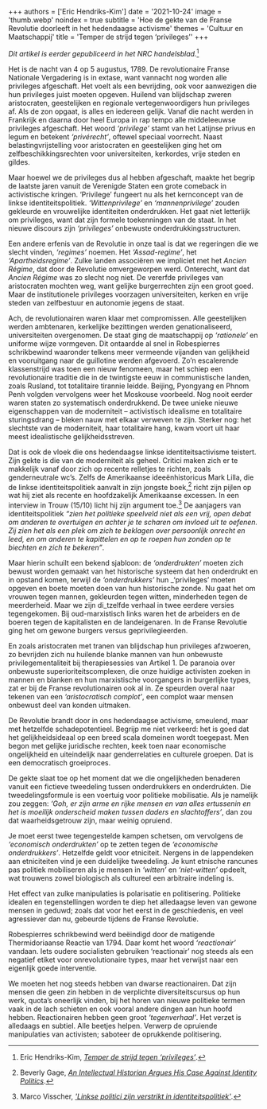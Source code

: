 +++
authors = ['Eric Hendriks-Kim']
date = '2021-10-24'
image = 'thumb.webp'
noindex = true
subtitle = 'Hoe de gekte van de Franse Revolutie doorleeft in het hedendaagse activisme'
themes = 'Cultuur en Maatschappij'
title = 'Temper de strijd tegen ‘privileges’'
+++


_Dit artikel is eerder gepubliceerd in het NRC handelsblad._[^1]

Het is de nacht van 4 op 5 augustus, 1789. De revolutionaire Franse Nationale Vergadering is in extase, want vannacht nog worden alle privileges afgeschaft. Het voelt als een bevrijding, ook voor aanwezigen die hun privileges juist moeten opgeven. Huilend van blijdschap zweren aristocraten, geestelijken en regionale vertegenwoordigers hun privileges af. Als de zon opgaat, is alles en iedereen gelijk. Vanaf die nacht werden in Frankrijk en daarna door heel Europa in rap tempo alle middeleeuwse privileges afgeschaft. Het woord _‘privilege’_ stamt van het Latijnse privus en legum en betekent _‘privérecht’_, oftewel speciaal voorrecht. Naast belastingvrijstelling voor aristocraten en geestelijken ging het om zelfbeschikkingsrechten voor universiteiten, kerkordes, vrije steden en gildes.

Maar hoewel we de privileges dus al hebben afgeschaft, maakte het begrip de laatste jaren vanuit de Verenigde Staten een grote comeback in activistische kringen. ‘Privilege’ fungeert nu als het kernconcept van de linkse identiteitspolitiek. _‘Wittenprivilege’_ en _‘mannenprivilege’_ zouden gekleurde en vrouwelijke identiteiten onderdrukken. Het gaat niet letterlijk om privileges, want dat zijn formele toekenningen van de staat. In het nieuwe discours zijn _‘privileges’_ onbewuste onderdrukkingsstructuren.

Een andere erfenis van de Revolutie in onze taal is dat we regeringen die we slecht vinden, _‘regimes’_ noemen. Het _‘Assad-regime’_, het _‘Apartheidsregime’_. Zulke landen associëren we impliciet met het _Ancien Régime_, dat door de Revolutie omvergeworpen werd. Onterecht, want dat _Ancien Régime_ was zo slecht nog niet. De vererfde privileges van aristocraten mochten weg, want gelijke burgerrechten zijn een groot goed. Maar de institutionele privileges voorzagen universiteiten, kerken en vrije steden van zelfbestuur en autonomie jegens de staat.

Ach, de revolutionairen waren klaar met compromissen. Alle geestelijken werden ambtenaren, kerkelijke bezittingen werden genationaliseerd, universiteiten overgenomen. De staat ging de maatschappij op _‘rationele’_ en uniforme wijze vormgeven. Dit ontaardde al snel in Robespierres schrikbewind waaronder telkens meer vermeende vijanden van gelijkheid en vooruitgang naar de guillotine werden afgevoerd. Zo’n escalerende klassenstrijd was toen een nieuw fenomeen, maar het schiep een revolutionaire traditie die in de twintigste eeuw in communistische landen, zoals Rusland, tot totalitaire tirannie leidde. Beijing, Pyongyang en Phnom Penh volgden vervolgens weer het Moskouse voorbeeld. Nog nooit eerder waren staten zo systematisch onderdrukkend. De twee unieke nieuwe eigenschappen van de moderniteit – activistisch idealisme en totalitaire sturingsdrang – bleken nauw met elkaar verweven te zijn. Sterker nog: het slechtste van de moderniteit, haar totalitaire hang, kwam voort uit haar meest idealistische gelijkheidsstreven.

Dat is ook de vloek die ons hedendaagse linkse identiteitsactivisme teistert. Zijn gekte is die van de moderniteit als geheel. Critici maken zich er te makkelijk vanaf door zich op recente relletjes te richten, zoals genderneutrale wc’s. Zelfs de Amerikaanse ideeënhistoricus Mark Lilla, die de linkse identiteitspolitiek aanvalt in zijn jongste boek,[^2] richt zijn pijlen op wat hij ziet als recente en hoofdzakelijk Amerikaanse excessen. In een interview in Trouw (15/10) licht hij zijn argument toe.[^3] De aanjagers van identiteitspolitiek _“zien het politieke speelveld niet als een vrij, open debat om anderen te overtuigen en achter je te scharen om invloed uit te oefenen. Zij zien het als een plek om zich te beklagen over persoonlijk onrecht en leed, en om anderen te kapittelen en op te roepen hun zonden op te biechten en zich te bekeren”_.

Maar hierin schuilt een bekend sjabloon: de _‘onderdrukten’_ moeten zich bewust worden gemaakt van het historische systeem dat hen onderdrukt en in opstand komen, terwijl de _‘onderdrukkers’_ hun _‘privileges’ moeten opgeven en boete moeten doen van hun historische zonde. Nu gaat het om vrouwen tegen mannen, gekleurden tegen witten, minderheden tegen de meerderheid. Maar we zijn di_tzelfde verhaal in twee eerdere versies tegengekomen. Bij oud-marxistisch links waren het de arbeiders en de boeren tegen de kapitalisten en de landeigenaren. In de Franse Revolutie ging het om gewone burgers versus geprivilegieerden.

En zoals aristocraten met tranen van blijdschap hun privileges afzwoeren, zo bevrijden zich nu huilende blanke mannen van hun onbewuste privilegementaliteit bij therapiesessies van Artikel 1. De paranoia over onbewuste superioriteitscomplexen, die onze huidige activisten zoeken in mannen en blanken en hun marxistische voorgangers in burgerlijke types, zat er bij de Franse revolutionairen ook al in. Ze speurden overal naar tekenen van een _‘aristocratisch complot’_, een complot waar mensen onbewust deel van konden uitmaken.

De Revolutie brandt door in ons hedendaagse activisme, smeulend, maar met hetzelfde schadepotentieel. Begrijp me niet verkeerd: het is goed dat het gelijkheidsideaal op een breed scala domeinen wordt toegepast. Men begon met gelijke juridische rechten, keek toen naar economische ongelijkheid en uiteindelijk naar genderrelaties en culturele groepen. Dat is een democratisch groeiproces.

De gekte slaat toe op het moment dat we die ongelijkheden benaderen vanuit een fictieve tweedeling tussen onderdrukkers en onderdrukten. Die tweedelingsformule is een voertuig voor politieke mobilisatie. Als je namelijk zou zeggen: _‘Goh, er zijn arme en rijke mensen en van alles ertussenin en het is moeilijk onderscheid maken tussen daders en slachtoffers’_, dan zou dat waarheidsgetrouw zijn, maar weinig opruiend.

Je moet eerst twee tegengestelde kampen schetsen, om vervolgens de _‘economisch onderdrukten’_ op te zetten tegen de _‘economische onderdrukkers’_. Hetzelfde geldt voor etniciteit. Nergens in de lappendeken aan etniciteiten vind je een duidelijke tweedeling. Je kunt etnische rancunes pas politiek mobiliseren als je mensen in _‘witten’_ en _‘niet-witten’_ opdeelt, wat trouwens zowel biologisch als cultureel een arbitraire indeling is.

Het effect van zulke manipulaties is polarisatie en politisering. Politieke idealen en tegenstellingen worden te diep het alledaagse leven van gewone mensen in geduwd; zoals dat voor het eerst in de geschiedenis, en veel agressiever dan nu, gebeurde tijdens de Franse Revolutie.

Robespierres schrikbewind werd beëindigd door de matigende Thermidoriaanse Reactie van 1794. Daar komt het woord _‘reactionair’_ vandaan. Iets oudere socialisten gebruiken ‘reactionair’ nog steeds als een negatief etiket voor onrevolutionaire types, maar het verwijst naar een eigenlijk goede interventie.

We moeten het nog steeds hebben van dwarse reactionairen. Dat zijn mensen die geen zin hebben in de verplichte diversiteitscursus op hun werk, quota’s oneerlijk vinden, bij het horen van nieuwe politieke termen vaak in de lach schieten en ook vooral andere dingen aan hun hoofd hebben. Reactionairen hebben geen groot _‘tegenverhaal’_. Het verzet is alledaags en subtiel. Alle beetjes helpen. Verwerp de opruiende manipulaties van activisten; saboteer de oprukkende politisering.


[^1]: Eric Hendriks-Kim, _[Temper de strijd tegen ‘privileges’](https://www.nrc.nl/nieuws/2017/10/26/temper-de-strijd-tegen-privileges-13691826-a1578885)_.
[^2]: Beverly Gage, _[An Intellectual Historian Argues His Case Against Identity Politics](https://www.nytimes.com/2017/08/15/books/review/mark-lilla-the-once-and-future-liberal.html)_.
[^3]: Marco Visscher, _['Linkse politici zijn verstrikt in identiteitspolitiek'](https://www.trouw.nl/nieuws/linkse-politici-zijn-verstrikt-in-identiteitspolitiek~b42d209c/)_.
